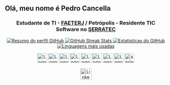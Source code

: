 <h2 align="left">Olá, meu nome é Pedro Cancella</h2>
<h3 align="center">
  Estudante de TI - <a href="https://www.faeterj-petropolis.edu.br/ensino-superior">FAETERJ</a> / Petrópolis - Residente TIC Software no <a href="https://serratec.org/residencia/index.html">SERRATEC</a>
</h3>
<p align="center">
  <a href="https://github.com/cancellap">
    <img src="http://github-profile-summary-cards.vercel.app/api/cards/profile-details?username=cancellap&theme=dark" alt="Resumo do perfil GitHub" />
  </a>
  <a href="https://github.com/cancellap">
    <img src="https://github-readme-streak-stats.herokuapp.com/?user=cancellap&hide_border=true&card_width=338&theme=dark" alt="GitHub Streak Stats" />
  </a>
  <a href="https://github.com/cancellap">
    <img src="http://github-profile-summary-cards.vercel.app/api/cards/stats?username=cancellap&theme=dark" alt="Estatísticas do GitHub" />
  </a>
  <br>
  <a href="https://github.com/cancellap">
    <img src="https://github-readme-stats.vercel.app/api/top-langs?username=cancellap&layout=compact&hide_border=true&theme=dark" alt="Linguagens mais usadas" />
  </a>
</p>
<div align="center">
  <img src="https://cdn.jsdelivr.net/gh/devicons/devicon/icons/javascript/javascript-plain.svg" height="30" alt="Logo do JavaScript" />
  <img src="https://cdn.jsdelivr.net/gh/devicons/devicon/icons/typescript/typescript-plain.svg" height="30" alt="Logo do TypeScript" />
  <img src="https://cdn.jsdelivr.net/gh/devicons/devicon/icons/react/react-original.svg" height="30" alt="Logo do React" />
  <img src="https://cdn.jsdelivr.net/gh/devicons/devicon/icons/html5/html5-plain.svg" height="30" alt="Logo do HTML5" />
  <img src="https://cdn.jsdelivr.net/gh/devicons/devicon/icons/css3/css3-plain.svg" height="30" alt="Logo do CSS3" />
  <img src="https://cdn.jsdelivr.net/gh/devicons/devicon/icons/java/java-original.svg" height="30" alt="Logo do Java" />
  <img src="https://cdn.jsdelivr.net/gh/devicons/devicon/icons/git/git-original.svg" height="30" alt="Logo do Git" />
  <img src="https://cdn.jsdelivr.net/gh/devicons/devicon/icons/postgresql/postgresql-plain.svg" height="30" alt="Logo do PostgreSQL" />
  <img src="https://cdn.jsdelivr.net/gh/devicons/devicon/icons/spring/spring-original.svg" height="30" alt="spring logo"  />
</div>

<p align="center">
  <a href="https://www.linkedin.com/in/cancellapedro/" target="_blank">
    <img src="https://img.shields.io/static/v1?message=LinkedIn&logo=linkedin&label=&color=0077B5&logoColor=white&style=for-the-badge" height="35" alt="LinkedIn Logo" />
  </a>
</p>
